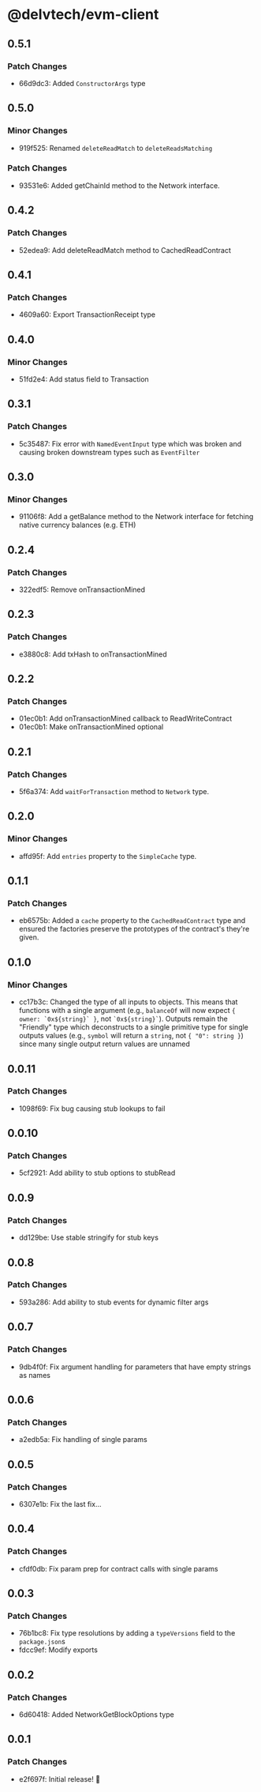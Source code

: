 # @delvtech/evm-client

## 0.5.1

### Patch Changes

- 66d9dc3: Added `ConstructorArgs` type

## 0.5.0

### Minor Changes

- 919f525: Renamed `deleteReadMatch` to `deleteReadsMatching`

### Patch Changes

- 93531e6: Added getChainId method to the Network interface.

## 0.4.2

### Patch Changes

- 52edea9: Add deleteReadMatch method to CachedReadContract

## 0.4.1

### Patch Changes

- 4609a60: Export TransactionReceipt type

## 0.4.0

### Minor Changes

- 51fd2e4: Add status field to Transaction

## 0.3.1

### Patch Changes

- 5c35487: Fix error with `NamedEventInput` type which was broken and causing broken downstream types such as `EventFilter`

## 0.3.0

### Minor Changes

- 91106f8: Add a getBalance method to the Network interface for fetching native currency balances (e.g. ETH)

## 0.2.4

### Patch Changes

- 322edf5: Remove onTransactionMined

## 0.2.3

### Patch Changes

- e3880c8: Add txHash to onTransactionMined

## 0.2.2

### Patch Changes

- 01ec0b1: Add onTransactionMined callback to ReadWriteContract
- 01ec0b1: Make onTransactionMined optional

## 0.2.1

### Patch Changes

- 5f6a374: Add `waitForTransaction` method to `Network` type.

## 0.2.0

### Minor Changes

- affd95f: Add `entries` property to the `SimpleCache` type.

## 0.1.1

### Patch Changes

- eb6575b: Added a `cache` property to the `CachedReadContract` type and ensured the factories preserve the prototypes of the contract's they're given.

## 0.1.0

### Minor Changes

- cc17b3c: Changed the type of all inputs to objects. This means that functions with a single argument (e.g., `balanceOf` will now expect ``{ owner: `0x${string}` }``, not `` `0x${string}` ``). Outputs remain the "Friendly" type which deconstructs to a single primitive type for single outputs values (e.g., `symbol` will return a `string`, not `{ "0": string }`) since many single output return values are unnamed

## 0.0.11

### Patch Changes

- 1098f69: Fix bug causing stub lookups to fail

## 0.0.10

### Patch Changes

- 5cf2921: Add ability to stub options to stubRead

## 0.0.9

### Patch Changes

- dd129be: Use stable stringify for stub keys

## 0.0.8

### Patch Changes

- 593a286: Add ability to stub events for dynamic filter args

## 0.0.7

### Patch Changes

- 9db4f0f: Fix argument handling for parameters that have empty strings as names

## 0.0.6

### Patch Changes

- a2edb5a: Fix handling of single params

## 0.0.5

### Patch Changes

- 6307e1b: Fix the last fix...

## 0.0.4

### Patch Changes

- cfdf0db: Fix param prep for contract calls with single params

## 0.0.3

### Patch Changes

- 76b1bc8: Fix type resolutions by adding a `typeVersions` field to the `package.json`s
- fdcc9ef: Modify exports

## 0.0.2

### Patch Changes

- 6d60418: Added NetworkGetBlockOptions type

## 0.0.1

### Patch Changes

- e2f697f: Initial release! 🚀
